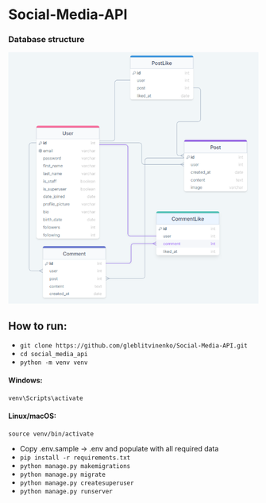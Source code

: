 # Social-Media-API

### Database structure
![Database structure:](db_structure.png)

## How to run:

- `git clone https://github.com/gleblitvinenko/Social-Media-API.git`
- `cd social_media_api`
- `python -m venv venv`
#### Windows:
`venv\Scripts\activate`
#### Linux/macOS:
`source venv/bin/activate`
- Copy .env.sample -> .env and populate with all required data
- `pip install -r requirements.txt`
- `python manage.py makemigrations`
- `python manage.py migrate`
- `python manage.py createsuperuser`
- `python manage.py runserver`